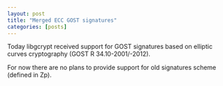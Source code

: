 ```yaml
---
layout: post
title: "Merged ECC GOST signatures"
categories: [posts]
---
```


Today libgcrypt received support for GOST signatures based on elliptic curves cryptography (GOST R 34.10-2001/-2012).

For now there are no plans to provide support for old signatures scheme (defined in Zp).
